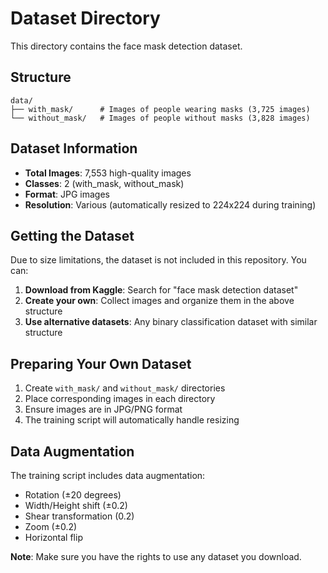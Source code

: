 # Dataset Directory

This directory contains the face mask detection dataset.

## Structure
```
data/
├── with_mask/      # Images of people wearing masks (3,725 images)
└── without_mask/   # Images of people without masks (3,828 images)
```

## Dataset Information
- **Total Images**: 7,553 high-quality images
- **Classes**: 2 (with_mask, without_mask)
- **Format**: JPG images
- **Resolution**: Various (automatically resized to 224x224 during training)

## Getting the Dataset
Due to size limitations, the dataset is not included in this repository. You can:

1. **Download from Kaggle**: Search for "face mask detection dataset"
2. **Create your own**: Collect images and organize them in the above structure
3. **Use alternative datasets**: Any binary classification dataset with similar structure

## Preparing Your Own Dataset
1. Create `with_mask/` and `without_mask/` directories
2. Place corresponding images in each directory
3. Ensure images are in JPG/PNG format
4. The training script will automatically handle resizing

## Data Augmentation
The training script includes data augmentation:
- Rotation (±20 degrees)
- Width/Height shift (±0.2)
- Shear transformation (0.2)
- Zoom (±0.2)
- Horizontal flip

**Note**: Make sure you have the rights to use any dataset you download.
